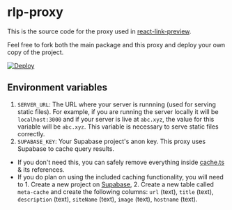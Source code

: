 # rlp-proxy

This is the source code for the proxy used in <a href='https://github.com/dhaiwat10/react-link-preview'>react-link-preview</a>.

Feel free to fork both the main package and this proxy and deploy your own copy of the project.

[![Deploy](https://www.herokucdn.com/deploy/button.svg)](https://heroku.com/deploy)

## Environment variables

1. `SERVER_URL`: The URL where your server is runnning (used for serving static files). For example, if you are running the server locally it will be `localhost:3000` and if your server is live at `abc.xyz`, the value for this variable will be `abc.xyz`. This variable is necessary to serve static files correctly.
2. `SUPABASE_KEY`: Your Supabase project's anon key. This proxy uses Supabase to cache query results. 
- If you don't need this, you can safely remove everything inside [cache.ts](src/lib/cache.ts) & its references.
- If you do plan on using the included caching functionality, you will need to 1. Create a new project on [Supabase](https://app.supabase.io), 2. Create a new table called `meta-cache` and create the following columns: `url` (text), `title` (text), `description` (text), `siteName` (text), `image` (text), `hostname` (text).
